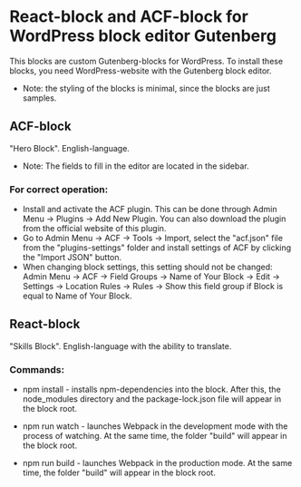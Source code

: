 # React-block and ACF-block for WordPress block editor Gutenberg

This blocks are custom Gutenberg-blocks for WordPress. To install these blocks, you need WordPress-website with the Gutenberg block editor.

- Note: the styling of the blocks is minimal, since the blocks are just samples.

## ACF-block

"Hero Block". English-language.

- Note: The fields to fill in the editor are located in the sidebar.

### For correct operation:

- Install and activate the ACF plugin. This can be done through Admin Menu -> Plugins -> Add New Plugin. You can also download the plugin from the official website of this plugin.
- Go to Admin Menu -> ACF -> Tools -> Import, select the "acf.json" file from the "plugins-settings" folder and install settings of ACF by clicking the "Import JSON" button.
- When changing block settings, this setting should not be changed: Admin Menu -> ACF -> Field Groups -> Name of Your Block -> Edit -> Settings -> Location Rules -> Rules -> Show this field group if Block is equal to Name of Your Block.

## React-block

"Skills Block". English-language with the ability to translate.

### Commands:

- npm install - installs npm-dependencies into the block. After this, the node_modules directory and the package-lock.json file will appear in the block root.

- npm run watch - launches Webpack in the development mode with the process of watching. At the same time, the folder "build" will appear in the block root.

- npm run build - launches Webpack in the production mode. At the same time, the folder "build" will appear in the block root.
